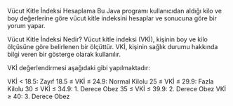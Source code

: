 Vücut Kitle İndeksi Hesaplama
Bu Java programı kullanıcıdan aldığı kilo ve boy değerlerine göre vücut kitle indeksini hesaplar ve sonucuna göre bir yorum yapar.

Vücut Kitle İndeksi Nedir?
Vücut kitle indeksi (VKİ), kişinin boy ve kilo ölçüsüne göre belirlenen bir ölçüttür. VKİ, kişinin sağlık durumu hakkında bilgi veren bir gösterge olarak kullanılır.

VKİ değerlendirmesi aşağıdaki gibi yapılmaktadır:

VKİ < 18.5: Zayıf
18.5 ≤ VKİ ≤ 24.9: Normal Kilolu
25 ≤ VKİ ≤ 29.9: Fazla Kilolu
30 ≤ VKİ ≤ 34.9: 1. Derece Obez
35 ≤ VKİ ≤ 39.9: 2. Derece Obez
VKİ ≥ 40: 3. Derece Obez